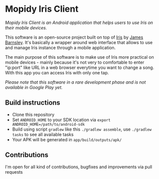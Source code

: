 # Mopidy Iris Client
<i>Mopidy Iris Client is an Android application that helps users to use Iris on their mobile devices. </i>
<p>This software is an open-source project built on top of <a href="https://github.com/jaedb/Iris">Iris</a> by <a href="http://jamesbarnsley.co.nz">James Barnsley</a>. It's basically a wrapper around web interface that allows to use and manage Iris instance through a mobile application.</p>
<p>The main purpose of this software is to make use of Iris more practical on mobile devices - mainly because it's not very to comfortable to enter "ip:port" like URL in a web browser everytime you want to change a song. With this app you can access Iris with only one tap.
<p><i>Please note that this software in a rare development phase and is not available in Google Play yet.</i></p>
<h2>Build instructions</h2>
<ul>
<li>Clone this repository</li>
<li>Set <code>ANDROID_HOME</code> to your SDK location via <code>export ANDROID_HOME=/path/to/android-sdk</code></li>
<li>Build using script <code>gradlew</code> like this <code>./gradlew assemble</code>, use <code>./gradlew tasks</code> to see all available tasks</li>
<li>Your APK will be generated in <code>app/build/outputs/apk/</code></li>
</ul>
<h2>Contributions</h2>
<p>I'm open for all kind of contributions, bugfixes and improvements via pull requests</p>

